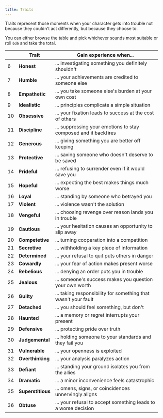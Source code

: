```yaml
---
title: Traits
---
```


Traits represent those moments when your character gets into trouble not because they couldn't act differently, but because they choose to.

You can either browse the table and pick whichever sounds most suitable or roll `6d6` and take the total.

|     | Trait             | Gain experience when...                                         |
| --- | ----------------- | --------------------------------------------------------------- |
| 6   | **Honest**        | ... investigating something you definitely shouldn't            |
| 7   | **Humble**        | ... your achievements are credited to someone else              |
| 8   | **Empathetic**    | ... you take someone else's burden at your own cost             |
| 9   | **Idealistic**    | ... principles complicate a simple situation                    |
| 10  | **Obsessive**     | ... your fixation leads to success at the cost of others        |
| 11  | **Discipline**    | ... suppressing your emotions to stay composed and it backfires |
| 12  | **Generous**      | ... giving something you are better off keeping                 |
| 13  | **Protective**    | ... saving someone who doesn't deserve to be saved              |
| 14  | **Prideful**      | ... refusing to surrender even if it would save you             |
| 15  | **Hopeful**       | ... expecting the best makes things much worse                  |
| 16  | **Loyal**         | ... standing by someone who betrayed you                        |
| 17  | **Violent**       | ... violence wasn't the solution                                |
| 18  | **Vengeful**      | ... choosing revenge over reason lands you in trouble           |
| 19  | **Cautious**      | ... your hesitation causes an opportunity to slip away          |
| 20  | **Competetive**   | ... turning cooperation into a competition                      |
| 21  | **Secretive**     | ... withholding a key piece of information                      |
| 22  | **Determined**    | ... your refusal to quit puts others in danger                  |
| 23  | **Cowardly**      | ... your fear of action makes present worse                     |
| 24  | **Rebelious**     | ... denying an order puts you in trouble                        |
| 25  | **Jealous**       | ... someone's success makes you question your own worth         |
| 26  | **Guilty**        | ... taking responsibility for something that wasn't your fault  |
| 27  | **Detached**      | ... you should feel something, but don't                        |
| 28  | **Haunted**       | ... a memory or regret interrupts your present                  |
| 29  | **Defensive**     | ... protecting pride over truth                                 |
| 30  | **Judgemental**   | ... holding someone to your standards and they fail you         |
| 31  | **Vulnerable**    | ... your openness is exploited                                  |
| 32  | **Overthinking**  | ... your analysis paralyzes action                              |
| 33  | **Defiant**       | ... standing your ground isolates you from the allies           |
| 34  | **Dramatic**      | ... a minor inconvenience feels catastrophic                    |
| 35  | **Superstitious** | ... omens, signs, or coincidences unnervingly aligns            |
| 36  | **Obtuse**        | ... your refusal to accept something leads to a worse decision  |
